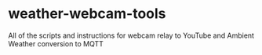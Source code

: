 # weather-webcam-tools
All of the scripts and instructions for webcam relay to YouTube and Ambient Weather conversion to MQTT 
